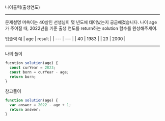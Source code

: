 나이출력(출생연도)

---

문제설명
머쓱이는 40살인 선생님이 몇 년도에 태어났는지 궁금해졌습니다. 나이 age가 주어질 때, 2022년을 기준 출생 연도를 return하는 solution 함수를 완성해주세여.

입출력 예
| age | result |
| --- | --- |
| 40 | 1983 |
| 23 | 2000 |

---

나의 풀이

```javascript
fucntion solution(age) {
  const curYear = 2023;
  const born = curYear - age;
  return born;
}
```

참고풀이

```javascript
function solution(age) {
  var answer = 2022 - age + 1;
  return answer;
}
```
